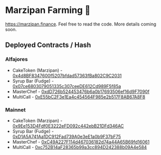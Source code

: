 # Marzipan Farming 🍰

https://marzipan.finance. Feel free to read the code. More details coming soon.

## Deployed Contracts / Hash

### Alfajores

- CakeToken (Marzipan) - [0x4d8BF8347600f5207bfdad57363fBa802C9C2031](https://alfajores-blockscout.celo-testnet.org/address/0x4d8BF8347600f5207bfdad57363fBa802C9C2031)
- Syrup Bar (Fudge) - [0x07ce6803079051335c307ceeDE612Cd989F5f85a](https://alfajores-blockscout.celo-testnet.org/address/0x07ce6803079051335c307ceeDE612Cd989F5f85a)
- MasterChef - [0xdD726b524453476b6a0b17693506ef16d9F7090f](https://alfajores-blockscout.celo-testnet.org/address/0xdD726b524453476b6a0b17693506ef16d9F7090f)
- MultiCall - [0xE55bC2F3e1Ea4c454564F985e2b517F8AB67A8F8](https://alfajores-blockscout.celo-testnet.org/address/0xE55bC2F3e1Ea4c454564F985e2b517F8AB67A8F8)

### Mainnet

- CakeToken (Marzipan) - [0x9Ee153D4Fdf0E3222eFD092c442ebB21DFd346AC](https://explorer.celo.org/address/0x9Ee153D4Fdf0E3222eFD092c442ebB21DFd346AC)
- Syrup Bar (Fudge) - [0xD1A5A741Aa1DC912Fad739A0e3eE1a0b9F37bF75](https://explorer.celo.org/address/0xD1A5A741Aa1DC912Fad739A0e3eE1a0b9F37bF75)
- MasterChef - [0xC49A227F114d467036182d74a44A65B69fd16061](https://explorer.celo.org/address/0xC49A227F114d467036182d74a44A65B69fd16061)
- MultiCall - [0xc752B14aF28365b99a3cc894D242388b09A4e584](https://explorer.celo.org/address/0xc752B14aF28365b99a3cc894D242388b09A4e584)
